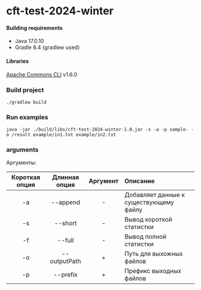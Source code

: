 # cft-test-2024-winter

#### Building requirements
- Java 17.0.10
- Gradle 8.4 (gradlew used)

#### Libraries
[Apache Commons CLI](https://commons.apache.org/proper/commons-cli/) v1.6.0

### Build project
```
./gradlew build
```
### Run examples
```
java -jar ./build/libs/cft-test-2024-winter-1.0.jar -s -a -p sample- -o /result example/in1.txt example/in2.txt
```

### arguments
Аргументы:

| Короткая опция | Длинная опция | Аргумент | Описание                               |
|:--------------:|:-------------:|:--------:|:---------------------------------------|
|       -a       |   --append    |    -     | Добавляет данные к существующему файлу |
|       -s       |    --short    |    -     | Вывод короткой статистки               |
|       -f       |    --full     |    -     | Вывод полной статистки                 |
|       -o       | --outputPath  |    +     | Путь для выхожных файлов               | 
|       -p       |   --prefix    |    +     | Префикс выходных файлов                |

